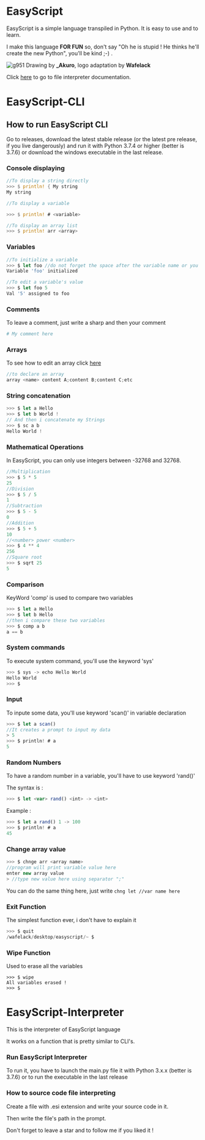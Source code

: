 # EasyScript

EasyScript is a simple language transpiled in Python. It is easy to use and to learn.

I make this language **FOR FUN** so, don't say "Oh he is stupid ! He thinks he'll create the new Python", you'll be kind ;-) .


![g951](https://user-images.githubusercontent.com/61330081/82749273-4ff8e680-9da8-11ea-9076-78a1a22df3b4.png)
Drawing by **_Akuro**, logo adaptation by **Wafelack**

Click [here](https://github.com/Wafelack/EasyScript/blob/master/README.md#EasyScript-Interpreter) to go to file interpreter documentation.

# EasyScript-CLI


## How to run EasyScript CLI 

Go to releases, download the latest stable release (or the latest pre release, if you live dangerously) and run it with Python 3.7.4 or higher (better is 3.7.6) or download the windows executable in the last release.

### Console displaying

```rust
//To display a string directly
>>> $ println! { My string
My string

//To display a variable

>>> $ println! # <variable>

//To display an array list
>>> $ println! arr <array>
```

### Variables

```javascript
//To initialize a variable
>>> $ let foo //do not forget the space after the variable name or you'd catch an error
Variable 'foo' initialized

//To edit a variable's value
>>> $ let foo 5
Val '5' assigned to foo
```

### Comments
To leave a comment, just write a sharp and then your comment
```python
# My comment here 
```

### Arrays

To see how to edit an array click [here](https://github.com/Wafelack/EasyScript/blob/master/README.md#Change%20array%20value)

```rust
//to declare an array
array <name> content A;content B;content C;etc
```

### String concatenation
```javascript
>>> $ let a Hello 
>>> $ let b World !
// And then i concatenate my Strings
>>> $ sc a b
Hello World !
```

### Mathematical Operations

In EasyScript, you can only use integers between -32768 and 32768.

```javascript
//Multiplication
>>> $ 5 * 5
25
//Division
>>> $ 5 / 5
1
//Subtraction
>>> $ 5 - 5
0
//Addition
>>> $ 5 + 5
10
//<number> power <number>
>>> $ 4 ** 4
256
//Square root
>>> $ sqrt 25
5
```


### Comparison

KeyWord 'comp' is used to compare two variables
```javascript
>>> $ let a Hello
>>> $ let b Hello
//then i compare these two variables
>>> $ comp a b
a == b
```

### System commands
To execute system command, you'll use the keyword 'sys'
```javascript
>>> $ sys -> echo Hello World
Hello World
>>> $
```

### Input
To inpute some data, you'll use keyword 'scan()' in variable declaration
```javascript
>>> $ let a scan()
//It creates a prompt to input my data
> 5
>>> $ println! # a
5
```

### Random Numbers
To have a random number in a variable, you'll have to use keyword 'rand()'

The syntax is : 
```javascript
>>> $ let <var> rand() <int> -> <int>
```

Example : 
```javascript
>>> $ let a rand() 1 -> 100
>>> $ println! # a
45
```
### Change array value
```javascript
>>> $ chnge arr <array name>
//program will print variable value here
enter new array value
> //type new value here using separator ";"
```
You can do the same thing here,  just write ```chng let //var name here```

### Exit Function
The simplest function ever, i don't have to explain it
```javascript
>>> $ quit
/wafelack/desktop/easyscript/~ $
```

### Wipe Function
Used to erase all the variables
```
>>> $ wipe
All variables erased !
>>> $ 
```
# EasyScript-Interpreter

This is the interpreter of EasyScript language

It works on a function that is pretty similar to CLI's.

### Run EasyScript Interpreter
To run it, you have to launch the main.py file it with Python 3.x.x (better is 3.7.6) or to run the executable in the last release

### How to source code file interpreting

Create a file with .esi extension and write your source code in it.

Then write the file's path in the prompt.


Don't forget to leave a star and to follow me if you liked it !